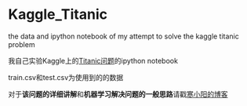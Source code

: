 # Kaggle_Titanic
the data and ipython notebook of my attempt to solve the kaggle titanic problem

我自己实验Kaggle上的[Titanic问题](https://www.kaggle.com/c/titanic)的ipython notebook

train.csv和test.csv为使用到的的数据

对于**该问题的详细讲解**和**机器学习解决问题的一般思路**请戳[寒小阳的博客](http://blog.csdn.net/han_xiaoyang/article/details/49797143)
